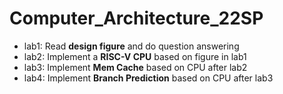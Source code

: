 # Computer_Architecture_22SP

* lab1: Read **design figure** and do question answering
* lab2: Implement a **RISC-V CPU** based on figure in lab1
* lab3: Implement **Mem Cache** based on CPU after lab2
* lab4: Implement **Branch Prediction** based on CPU after lab3
